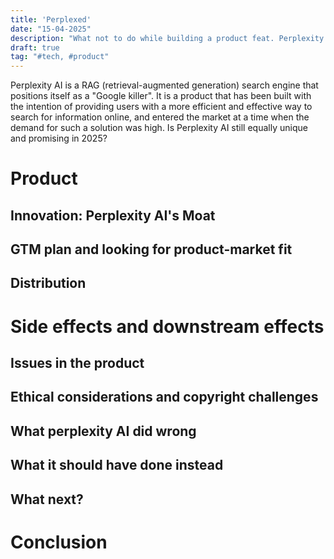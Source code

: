```yaml
---
title: 'Perplexed'
date: "15-04-2025"
description: "What not to do while building a product feat. Perplexity AI - the supposed 'Google killer', that is not."
draft: true
tag: "#tech, #product" 
---
```


Perplexity AI is a RAG (retrieval-augmented generation) search engine that positions itself as a "Google killer". It is a product that has been built with the intention of providing users with a more efficient and effective way to search for information online, and entered the market at a time when the demand for such a solution was high. Is Perplexity AI still equally unique and promising in 2025? 

# Product

## Innovation: Perplexity AI's Moat

## GTM plan and looking for product-market fit

## Distribution

# Side effects and downstream effects

## Issues in the product

## Ethical considerations and copyright challenges

## What perplexity AI did wrong

## What it should have done instead

## What next?

# Conclusion
